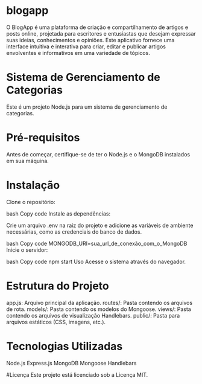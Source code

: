 # blogapp
O BlogApp é uma plataforma de criação e compartilhamento de artigos e posts online, projetada para escritores e entusiastas que desejam expressar suas ideias, conhecimentos
e opiniões. Este aplicativo fornece uma interface intuitiva e interativa para criar, editar e publicar artigos envolventes e informativos em uma variedade de tópicos.

# Sistema de Gerenciamento de Categorias
Este é um projeto Node.js para um sistema de gerenciamento de categorias.

# Pré-requisitos
Antes de começar, certifique-se de ter o Node.js e o MongoDB instalados em sua máquina.

# Instalação
Clone o repositório:

bash
Copy code
Instale as dependências:



Crie um arquivo .env na raiz do projeto e adicione as variáveis de ambiente necessárias, como as credenciais do banco de dados.

bash
Copy code
MONGODB_URI=sua_url_de_conexão_com_o_MongoDB
Inicie o servidor:

bash
Copy code
npm start
Uso
Acesse o sistema através do navegador.



# Estrutura do Projeto
app.js: Arquivo principal da aplicação.
routes/: Pasta contendo os arquivos de rota.
models/: Pasta contendo os modelos do Mongoose.
views/: Pasta contendo os arquivos de visualização Handlebars.
public/: Pasta para arquivos estáticos (CSS, imagens, etc.).

# Tecnologias Utilizadas
Node.js
Express.js
MongoDB
Mongoose
Handlebars

#Licença
Este projeto está licenciado sob a Licença MIT.



